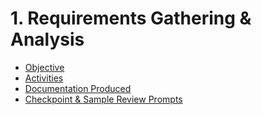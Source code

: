 # 1. Requirements Gathering & Analysis

- [Objective](Requirements-Gathering-Analysis-Objective.md)
- [Activities](Requirements-Gathering-Analysis-Activities.md)
- [Documentation Produced](Requirements-Gathering-Analysis-Documentation-Produced.md)
- [Checkpoint & Sample Review Prompts](Requirements-Gathering-Analysis-Checkpoint-Sample-Review-Prompts.md)
